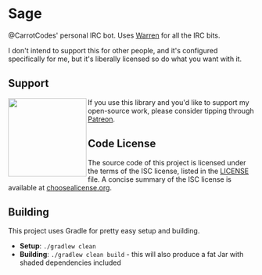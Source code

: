 # Sage

@CarrotCodes' personal IRC bot. Uses [Warren](https://github.com/WillowChat/Warren) for all the IRC bits.

I don't intend to support this for other people, and it's configured specifically for me, but it's liberally licensed so do what you want with it. 

## Support

<a href="https://patreon.com/carrotcodes"><img src="https://s3.amazonaws.com/patreon_public_assets/toolbox/patreon.png" align="left" width="160" ></a>
If you use this library and you'd like to support my open-source work, please consider tipping through [Patreon](https://patreon.com/carrotcodes).

## Code License
The source code of this project is licensed under the terms of the ISC license, listed in the [LICENSE](LICENSE.md) file. A concise summary of the ISC license is available at [choosealicense.org](http://choosealicense.com/licenses/isc/).

## Building
This project uses Gradle for pretty easy setup and building.

* **Setup**: `./gradlew clean`
* **Building**: `./gradlew clean build` - this will also produce a fat Jar with shaded dependencies included
